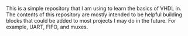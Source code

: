 This is a simple repository that I am using to learn the basics of VHDL in. 
The contents of this repository are mostly intended to be helpful building blocks that could be added to 
most projects I may do in the future. For example, UART, FIFO, and muxes. 
